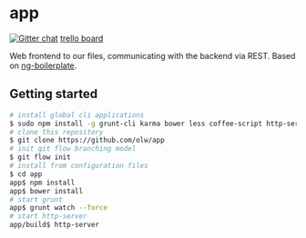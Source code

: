 app
===
[![Gitter chat](https://badges.gitter.im/olw.png)](https://gitter.im/olw) [trello board](https://trello.com/b/QVlNFXdz/project-board)

Web frontend to our files, communicating with the backend via REST. Based on [ng-boilerplate](https://github.com/ngbp/ngbp).

Getting started
---------------

```bash
# install global cli applications
$ sudo npm install -g grunt-cli karma bower less coffee-script http-server
# clone this repository
$ git clone https://github.com/olw/app
# init git flow branching model
$ git flow init
# install from configuration files
$ cd app
app$ npm install
app$ bower install
# start grunt
app$ grunt watch --force
# start http-server
app/build$ http-server
```